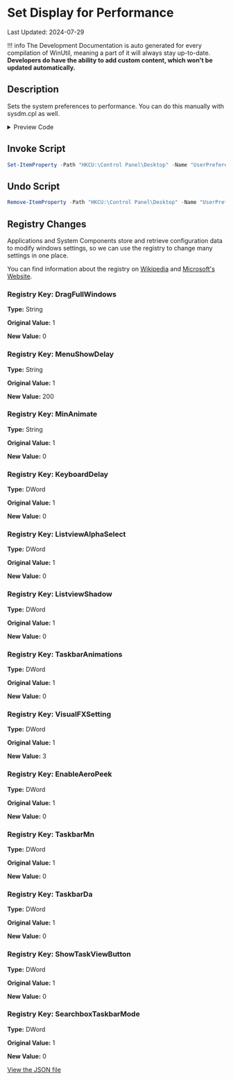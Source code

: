 ﻿# Set Display for Performance

Last Updated: 2024-07-29


!!! info
     The Development Documentation is auto generated for every compilation of WinUtil, meaning a part of it will always stay up-to-date. **Developers do have the ability to add custom content, which won't be updated automatically.**


## Description

Sets the system preferences to performance. You can do this manually with sysdm.cpl as well.

<!-- BEGIN CUSTOM CONTENT -->

<!-- END CUSTOM CONTENT -->

<details>
<summary>Preview Code</summary>

```json
{
    "Content":  "Set Display for Performance",
    "Description":  "Sets the system preferences to performance. You can do this manually with sysdm.cpl as well.",
    "category":  "z__Advanced Tweaks - CAUTION",
    "panel":  "1",
    "Order":  "a027_",
    "registry":  [
                     {
                         "Path":  "HKCU:\\Control Panel\\Desktop",
                         "OriginalValue":  "1",
                         "Name":  "DragFullWindows",
                         "Value":  "0",
                         "Type":  "String"
                     },
                     {
                         "Path":  "HKCU:\\Control Panel\\Desktop",
                         "OriginalValue":  "1",
                         "Name":  "MenuShowDelay",
                         "Value":  "200",
                         "Type":  "String"
                     },
                     {
                         "Path":  "HKCU:\\Control Panel\\Desktop\\WindowMetrics",
                         "OriginalValue":  "1",
                         "Name":  "MinAnimate",
                         "Value":  "0",
                         "Type":  "String"
                     },
                     {
                         "Path":  "HKCU:\\Control Panel\\Keyboard",
                         "OriginalValue":  "1",
                         "Name":  "KeyboardDelay",
                         "Value":  "0",
                         "Type":  "DWord"
                     },
                     {
                         "Path":  "HKCU:\\Software\\Microsoft\\Windows\\CurrentVersion\\Explorer\\Advanced",
                         "OriginalValue":  "1",
                         "Name":  "ListviewAlphaSelect",
                         "Value":  "0",
                         "Type":  "DWord"
                     },
                     {
                         "Path":  "HKCU:\\Software\\Microsoft\\Windows\\CurrentVersion\\Explorer\\Advanced",
                         "OriginalValue":  "1",
                         "Name":  "ListviewShadow",
                         "Value":  "0",
                         "Type":  "DWord"
                     },
                     {
                         "Path":  "HKCU:\\Software\\Microsoft\\Windows\\CurrentVersion\\Explorer\\Advanced",
                         "OriginalValue":  "1",
                         "Name":  "TaskbarAnimations",
                         "Value":  "0",
                         "Type":  "DWord"
                     },
                     {
                         "Path":  "HKCU:\\Software\\Microsoft\\Windows\\CurrentVersion\\Explorer\\VisualEffects",
                         "OriginalValue":  "1",
                         "Name":  "VisualFXSetting",
                         "Value":  "3",
                         "Type":  "DWord"
                     },
                     {
                         "Path":  "HKCU:\\Software\\Microsoft\\Windows\\DWM",
                         "OriginalValue":  "1",
                         "Name":  "EnableAeroPeek",
                         "Value":  "0",
                         "Type":  "DWord"
                     },
                     {
                         "Path":  "HKCU:\\Software\\Microsoft\\Windows\\CurrentVersion\\Explorer\\Advanced",
                         "OriginalValue":  "1",
                         "Name":  "TaskbarMn",
                         "Value":  "0",
                         "Type":  "DWord"
                     },
                     {
                         "Path":  "HKCU:\\Software\\Microsoft\\Windows\\CurrentVersion\\Explorer\\Advanced",
                         "OriginalValue":  "1",
                         "Name":  "TaskbarDa",
                         "Value":  "0",
                         "Type":  "DWord"
                     },
                     {
                         "Path":  "HKCU:\\Software\\Microsoft\\Windows\\CurrentVersion\\Explorer\\Advanced",
                         "OriginalValue":  "1",
                         "Name":  "ShowTaskViewButton",
                         "Value":  "0",
                         "Type":  "DWord"
                     },
                     {
                         "Path":  "HKCU:\\Software\\Microsoft\\Windows\\CurrentVersion\\Search",
                         "OriginalValue":  "1",
                         "Name":  "SearchboxTaskbarMode",
                         "Value":  "0",
                         "Type":  "DWord"
                     }
                 ],
    "InvokeScript":  [
                         "Set-ItemProperty -Path \"HKCU:\\Control Panel\\Desktop\" -Name \"UserPreferencesMask\" -Type Binary -Value ([byte[]](144,18,3,128,16,0,0,0))"
                     ],
    "UndoScript":  [
                       "Remove-ItemProperty -Path \"HKCU:\\Control Panel\\Desktop\" -Name \"UserPreferencesMask\""
                   ]
}
```
</details>

## Invoke Script

```powershell
Set-ItemProperty -Path "HKCU:\Control Panel\Desktop" -Name "UserPreferencesMask" -Type Binary -Value ([byte[]](144,18,3,128,16,0,0,0))

```
## Undo Script

```powershell
Remove-ItemProperty -Path "HKCU:\Control Panel\Desktop" -Name "UserPreferencesMask"

```
## Registry Changes
Applications and System Components store and retrieve configuration data to modify windows settings, so we can use the registry to change many settings in one place.

You can find information about the registry on [Wikipedia](https://www.wikiwand.com/en/Windows_Registry) and [Microsoft's Website](https://learn.microsoft.com/en-us/windows/win32/sysinfo/registry).
### Registry Key: DragFullWindows
**Type:** String

**Original Value:** 1

**New Value:** 0

### Registry Key: MenuShowDelay
**Type:** String

**Original Value:** 1

**New Value:** 200

### Registry Key: MinAnimate
**Type:** String

**Original Value:** 1

**New Value:** 0

### Registry Key: KeyboardDelay
**Type:** DWord

**Original Value:** 1

**New Value:** 0

### Registry Key: ListviewAlphaSelect
**Type:** DWord

**Original Value:** 1

**New Value:** 0

### Registry Key: ListviewShadow
**Type:** DWord

**Original Value:** 1

**New Value:** 0

### Registry Key: TaskbarAnimations
**Type:** DWord

**Original Value:** 1

**New Value:** 0

### Registry Key: VisualFXSetting
**Type:** DWord

**Original Value:** 1

**New Value:** 3

### Registry Key: EnableAeroPeek
**Type:** DWord

**Original Value:** 1

**New Value:** 0

### Registry Key: TaskbarMn
**Type:** DWord

**Original Value:** 1

**New Value:** 0

### Registry Key: TaskbarDa
**Type:** DWord

**Original Value:** 1

**New Value:** 0

### Registry Key: ShowTaskViewButton
**Type:** DWord

**Original Value:** 1

**New Value:** 0

### Registry Key: SearchboxTaskbarMode
**Type:** DWord

**Original Value:** 1

**New Value:** 0


<!-- BEGIN SECOND CUSTOM CONTENT -->

<!-- END SECOND CUSTOM CONTENT -->

[View the JSON file](https://github.com/ChrisTitusTech/winutil/tree/main/config/tweaks.json)

